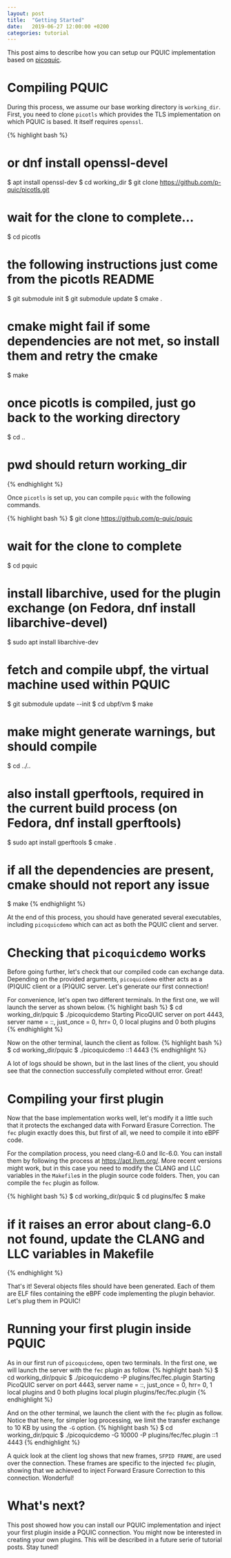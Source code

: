 ```yaml
---
layout: post
title:  "Getting Started"
date:   2019-06-27 12:00:00 +0200
categories: tutorial
---
```

This post aims to describe how you can setup our PQUIC implementation based on [picoquic][picoquic].

# Compiling PQUIC

During this process, we assume our base working directory is `working_dir`. First, you need to clone `picotls` which provides the TLS implementation on which PQUIC is based. It itself requires `openssl`.

{% highlight bash %}
# or dnf install openssl-devel
$ apt install openssl-dev
$ cd working_dir
$ git clone https://github.com/p-quic/picotls.git
# wait for the clone to complete...
$ cd picotls
# the following instructions just come from the picotls README
$ git submodule init
$ git submodule update
$ cmake .
# cmake might fail if some dependencies are not met, so install them and retry the cmake
$ make
# once picotls is compiled, just go back to the working directory
$ cd ..
# pwd should return working_dir
{% endhighlight %}

Once `picotls` is set up, you can compile `pquic` with the following commands.

{% highlight bash %}
$ git clone https://github.com/p-quic/pquic
# wait for the clone to complete
$ cd pquic
# install libarchive, used for the plugin exchange (on Fedora, dnf install libarchive-devel)
$ sudo apt install libarchive-dev
# fetch and compile ubpf, the virtual machine used within PQUIC
$ git submodule update --init
$ cd ubpf/vm
$ make
# make might generate warnings, but should compile
$ cd ../..
# also install gperftools, required in the current build process (on Fedora, dnf install gperftools)
$ sudo apt install gperftools
$ cmake .
# if all the dependencies are present, cmake should not report any issue
$ make
{% endhighlight %}

At the end of this process, you should have generated several executables, including `picoquicdemo` which can act as both the PQUIC client and server.

# Checking that `picoquicdemo` works

Before going further, let's check that our compiled code can exchange data. Depending on the provided arguments, `picoquicdemo` either acts as a (P)QUIC client or a (P)QUIC server. Let's generate our first connection!

For convenience, let's open two different terminals. In the first one, we will launch the server as shown below.
{% highlight bash %}
$ cd working_dir/pquic
$ ./picoquicdemo
Starting PicoQUIC server on port 4443, server name = ::, just_once = 0, hrr= 0, 0 local plugins and 0 both plugins
{% endhighlight %}

Now on the other terminal, launch the client as follow.
{% highlight bash %}
$ cd working_dir/pquic
$ ./picoquicdemo ::1 4443
{% endhighlight %}

A lot of logs should be shown, but in the last lines of the client, you should see that the connection successfully completed without error. Great!

# Compiling your first plugin

Now that the base implementation works well, let's modify it a little such that it protects the exchanged data with Forward Erasure Correction. The `fec` plugin exactly does this, but first of all, we need to compile it into eBPF code.

For the compilation process, you need clang-6.0 and llc-6.0. You can install them by following the process at https://apt.llvm.org/. More recent versions might work, but in this case you need to modify the CLANG and LLC variables in the `Makefile`s in the plugin source code folders. Then, you can compile the `fec` plugin as follow.

{% highlight bash %}
$ cd working_dir/pquic
$ cd plugins/fec
$ make
# if it raises an error about clang-6.0 not found, update the CLANG and LLC variables in Makefile
{% endhighlight %}

That's it! Several objects files should have been generated. Each of them are ELF files containing the eBPF code implementing the plugin behavior. Let's plug them in PQUIC!

# Running your first plugin inside PQUIC

As in our first run of `picoquicdemo`, open two terminals. In the first one, we will launch the server with the `fec` plugin as follow.
{% highlight bash %}
$ cd working_dir/pquic
$ ./picoquicdemo -P plugins/fec/fec.plugin
Starting PicoQUIC server on port 4443, server name = ::, just_once = 0, hrr= 0, 1 local plugins and 0 both plugins
	local plugin plugins/fec/fec.plugin
{% endhighlight %}

And on the other terminal, we launch the client with the `fec` plugin as follow. Notice that here, for simpler log processing, we limit the transfer exchange to 10 KB by using the `-G` option.
{% highlight bash %}
$ cd working_dir/pquic
$ ./picoquicdemo -G 10000 -P plugins/fec/fec.plugin ::1 4443
{% endhighlight %}

A quick look at the client log shows that new frames, `SFPID FRAME`, are used over the connection. These frames are specific to the injected `fec` plugin, showing that we achieved to inject Forward Erasure Correction to this connection. Wonderful!

# What's next?

This post showed how you can install our PQUIC implementation and inject your first plugin inside a PQUIC connection. You might now be interested in creating your own plugins. This will be described in a future serie of tutorial posts. Stay tuned!

[picoquic]: https://github.com/private-octopus/picoquic